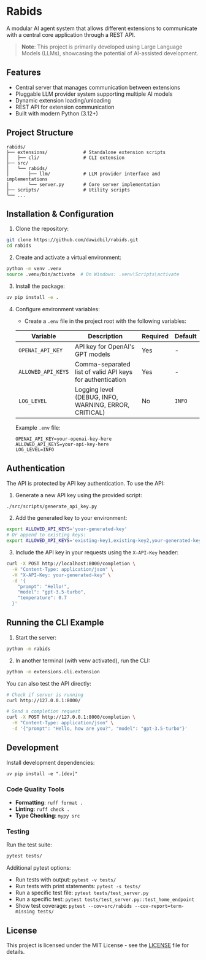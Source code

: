 # Rabids

A modular AI agent system that allows different extensions to communicate with a central core application through a REST API.

> **Note**: This project is primarily developed using Large Language Models (LLMs), showcasing the potential of AI-assisted development.

## Features

- Central server that manages communication between extensions
- Pluggable LLM provider system supporting multiple AI models
- Dynamic extension loading/unloading
- REST API for extension communication
- Built with modern Python (3.12+)

## Project Structure

    rabids/
    ├── extensions/             # Standalone extension scripts
    │   ├── cli/                # CLI extension
    ├── src/
    │   └── rabids/
    │       ├── llm/            # LLM provider interface and implementations
    │       └── server.py       # Core server implementation
    ├── scripts/                # Utility scripts
    └── ...


## Installation & Configuration

1. Clone the repository:

```bash
git clone https://github.com/dawidbil/rabids.git
cd rabids
```

2. Create and activate a virtual environment:

```bash
python -m venv .venv
source .venv/bin/activate  # On Windows: .venv\Scripts\activate
```

3. Install the package:

```bash
uv pip install -e .
```

4. Configure environment variables:
   - Create a `.env` file in the project root with the following variables:

   | Variable | Description | Required | Default |
   |----------|-------------|----------|---------|
   | `OPENAI_API_KEY` | API key for OpenAI's GPT models | Yes | - |
   | `ALLOWED_API_KEYS` | Comma-separated list of valid API keys for authentication | Yes | - |
   | `LOG_LEVEL` | Logging level (DEBUG, INFO, WARNING, ERROR, CRITICAL) | No | `INFO` |

   Example `.env` file:
   ```
   OPENAI_API_KEY=your-openai-key-here
   ALLOWED_API_KEYS=your-api-key-here
   LOG_LEVEL=INFO
   ```

## Authentication

The API is protected by API key authentication. To use the API:

1. Generate a new API key using the provided script:

```bash
./src/scripts/generate_api_key.py
```

2. Add the generated key to your environment:

```bash
export ALLOWED_API_KEYS='your-generated-key'
# Or append to existing keys:
export ALLOWED_API_KEYS='existing-key1,existing-key2,your-generated-key'
```

3. Include the API key in your requests using the `X-API-Key` header:

```bash
curl -X POST http://localhost:8000/completion \
  -H "Content-Type: application/json" \
  -H "X-API-Key: your-generated-key" \
  -d '{
    "prompt": "Hello!",
    "model": "gpt-3.5-turbo",
    "temperature": 0.7
  }'
```

## Running the CLI Example

1. Start the server:
```bash
python -m rabids
```

2. In another terminal (with venv activated), run the CLI:
```bash
python -m extensions.cli.extension
```

You can also test the API directly:
```bash
# Check if server is running
curl http://127.0.0.1:8000/

# Send a completion request
curl -X POST http://127.0.0.1:8000/completion \
  -H "Content-Type: application/json" \
  -d '{"prompt": "Hello, how are you?", "model": "gpt-3.5-turbo"}'
```

## Development

Install development dependencies:

    uv pip install -e ".[dev]"

### Code Quality Tools

- **Formatting**: `ruff format .`
- **Linting**: `ruff check .`
- **Type Checking**: `mypy src`

### Testing

Run the test suite:
```bash
pytest tests/
```

Additional pytest options:
- Run tests with output: `pytest -v tests/`
- Run tests with print statements: `pytest -s tests/`
- Run a specific test file: `pytest tests/test_server.py`
- Run a specific test: `pytest tests/test_server.py::test_home_endpoint`
- Show test coverage: `pytest --cov=src/rabids --cov-report=term-missing tests/`

## License

This project is licensed under the MIT License - see the [LICENSE](LICENSE) file for details.
